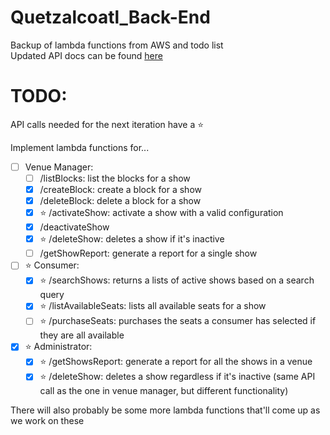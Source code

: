 # Quetzalcoatl_Back-End
Backup of lambda functions from AWS and todo list\
Updated API docs can be found [here](https://docs.google.com/document/d/18y67d3V0MjWw2tiGwqK-8LkG6fQ78yyeiyaRdMhW8jU/edit#heading=h.y03xr5ipv4l1)
# TODO:
API calls needed for the next iteration have a ⭐

Implement lambda functions for...
- [ ] Venue Manager:
    - [ ] /listBlocks: list the blocks for a show
    - [x] /createBlock: create a block for a show
    - [x] /deleteBlock: delete a block for a show
    - [x] ⭐ /activateShow: activate a show with a valid configuration
    - [x] /deactivateShow
    - [x] ⭐ /deleteShow: deletes a show if it's inactive
    - [ ] /getShowReport: generate a report for a single show
- [ ] ⭐ Consumer:
    - [x] ⭐ /searchShows: returns a lists of active shows based on a search query
    - [x] ⭐ /listAvailableSeats: lists all available seats for a show
    - [ ] ⭐ /purchaseSeats: purchases the seats a consumer has selected if they are all available
- [x] ⭐ Administrator:
    - [x] ⭐ /getShowsReport: generate a report for all the shows in a venue
    - [x] ⭐ /deleteShow: deletes a show regardless if it's inactive (same API call as the one in venue manager, but different functionality)

There will also probably be some more lambda functions that'll come up as we work on these
